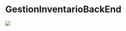 # GestionInventarioBackEnd

![](https://github.com/JrAngelCorrea/Gestion-Inventario-BackEnd/blob/master/GESTIONINVENTARIO.png)
